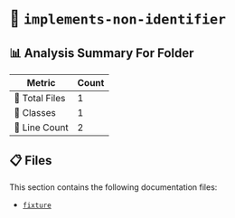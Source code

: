 # 📁 `implements-non-identifier`

## 📊 Analysis Summary For Folder

| Metric | Count |
|--------|-------|
| 📁 Total Files | 1 |
| 🧱 Classes | 1 |
| 🔢 Line Count | 2 |


## 📋 Files

This section contains the following documentation files:

- [`fixture`](./fixture.md)